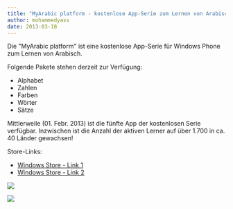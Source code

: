 ```yaml
---
title: "MyArabic platform - kostenlose App-Serie zum Lernen von Arabisch"
author: mohammedyass
date: 2013-03-18
---
```


Die "MyArabic platform" ist eine kostenlose App-Serie für Windows Phone zum Lernen von Arabisch.

Folgende Pakete stehen derzeit zur Verfügung:

- Alphabet
- Zahlen
- Farben
- Wörter
- Sätze

Mittlerweile (01. Febr. 2013) ist die fünfte App der kostenlosen Serie verfügbar. Inzwischen ist die Anzahl der aktiven Lerner auf über 1.700 in ca. 40 Länder gewachsen!

Store-Links:
- [Windows Store - Link 1](https://www.microsoft.com/de-de/p/myarabic/9wzdncrdcgs1?activetab=pivot:overviewtab)
- [Windows Store - Link 2](https://www.microsoft.com/de-de/p/myarabic-%D8%AA%D8%B9%D9%84%D9%85-%D8%A7%D9%84%D9%85%D8%A7%D9%86%D9%8A/9wzdncrcwmxl?activetab=pivot:overviewtab)

![](https://store-images.s-microsoft.com/image/apps.59206.9007199266358198.3a27c45d-211b-41ef-bc99-69857c27e743.22b45174-53ef-4522-8b05-fbdb71144e9a?w=1399&h=787&q=90&format=jpg)

![](https://store-images.s-microsoft.com/image/apps.40538.9007199266358198.9d469f50-dfc6-409b-9a61-ef729a8ce2d0.4a91d1b8-ab1a-4d7c-9739-6febb4e28fd3?w=1399&h=787&q=90&format=jpg)